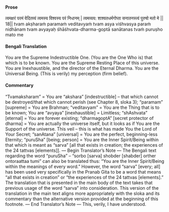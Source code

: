 #### Prose 

त्वमक्षरं परमं वेदितव्यं
त्वमस्य विश्वस्य परं निधानम् |
त्वमव्यय: शाश्वतधर्मगोप्ता
सनातनस्त्वं पुरुषो मतो मे || 18||
tvam akṣharaṁ paramaṁ veditavyaṁ
tvam asya viśhvasya paraṁ nidhānam
tvam avyayaḥ śhāśhvata-dharma-goptā
sanātanas tvaṁ puruṣho mato me

 #### Bengali Translation 

You are the Supreme Indestructible One. (You are the One Who is) that which is to be known. You are the Supreme Resting Place of this universe. You are Inexhaustible, and the director of the Eternal Dharma. You are the Universal Being. (This is verily) my perception (firm belief).

 #### Commentary 

“Tvamaksharam” = You are “akshara” [indestructible] – that which cannot be destroyed/that which cannot perish (see Chapter 8, sloka 3); “paramam” [supreme] = You are Brahman; “veditavyam” = You are the Thing that is to be known; You are “avyaya” [inexhaustible] = Limitless; “shAshvata” [eternal] = You are forever existing; “dharmagoptA” [secret protector of dharma] = You are actually the universe itself, but it looks as if You are the Support of the universe. This veil – this is what has made You the Lord of Your Secret; “sanAtana” [universal] = You are the perfect, beginning-less Eternity; “puruSha” [being; person] = You are the Inner Spirit/Being within that which is meant as “sarva” [all that exists in creation; the experiences of the 24 tattvas [elements]]. — Begin Translator’s Note — The Bengali text regarding the word “puruSha” – “sorbo [sarva] shobder [shabder] orther ontoraattaa tumi” can also be translated thus: “You are the Inner Spirit/Being within the meanings of every word.” However, the word “sarva” [every; all] has been used very specifically in the Pranab Gita to be a word that means “all that exists in creation” or “the experiences of the 24 tattvas [elements].” The translation that is presented in the main body of the text takes that previous usage of the word “sarva” into consideration. This version of the translation in the main text aligns more appropriately with the sloka and its commentary than the alternative version provided at the beginning of this footnote. — End Translator’s Note — This, verily, I have understood. 